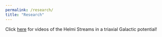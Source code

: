 ```yaml
---
permalink: /research/
title: "Research"
---
```


Click [here](helmi_streams.md) for videos of the Helmi Streams in a triaxial Galactic potential!
